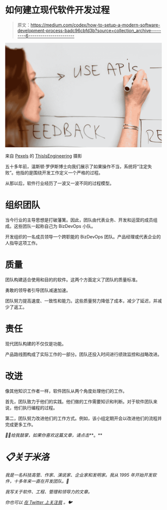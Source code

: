 # 如何建立现代软件开发过程

> 原文：<https://medium.com/codex/how-to-setup-a-modern-software-development-process-badc96cbfd3b?source=collection_archive---------6----------------------->

![](img/7b84f39b69f5680b2a8b5cbf228c84de.png)

来自 [Pexels](https://www.pexels.com/photo/woman-writing-on-whiteboard-3861943/?utm_content=attributionCopyText&utm_medium=referral&utm_source=pexels) 的 [ThisIsEngineering](https://www.pexels.com/@thisisengineering?utm_content=attributionCopyText&utm_medium=referral&utm_source=pexels) 摄影

五十多年前，温斯顿·罗伊斯博士向我们展示了如果操作不当，系统将“注定失败”。他指的是围绕开发工作定义一个严格的过程。

从那以后，软件行业经历了一波又一波不同的过程模型。

# 组织团队

当今行业的主导思想是打破藩篱。因此，团队由代表业务、开发和运营的成员组成。这些团队一起称自己为 BizDevOps 小队。

开发组织的一名成员领导一个跨职能的 BizDevOps 团队。产品经理或代表企业的人指导这项工作。

# 质量

团队构建适合使用和目的的软件。这两个方面定义了团队的质量标准。

勇敢的领导者引导团队减速加速。

团队努力提高速度、一致性和能力。这些质量努力降低了成本，减少了延迟，并减少了返工。

# 责任

现代团队构建的不仅仅是功能。

产品路线图构成了实际工作的一部分。团队还投入时间进行绩效监控和战略改进。

# 改进

像其他知识工作者一样，软件团队从两个角度处理他们的工作。

首先，团队致力于他们的实践。他们做的工作需要知识和判断。对于软件团队来说，他们执行编程的过程。

第二，团队努力改进他们的工作方式。例如，该小组定期开会以改进他们的流程并完成更多工作。

*👏🏻给我鼓掌，如果你喜欢这篇文章，请点击***。**

# *📋关于米洛*

*我是一名科技高管、作家、演说家、企业家和发明家。我从 1995 年开始开发软件，十多年来一直在开发团队。🚀*

*我写关于软件、工程、管理和领导力的文章。*

**你也可以* [*在 Twitter 上关注我*](https://twitter.com/milotodorovich) *。🐦**